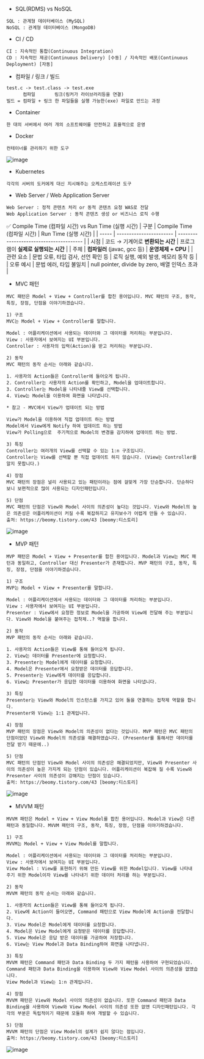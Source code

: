 * SQL(RDMS) vs NoSQL
```
SQL : 관계형 데이터베이스 (MySQL)
NoSQL : 관계형 데이터베이스 (MongoDB)
```

* CI / CD
```
CI : 지속적인 통합(Continuous Integration)
CD : 지속적인 제공(Continuous Delivery) [수동] / 지속적인 배포(Continuous Deployment) [자동] 
```

* 컴파일 / 링크 / 빌드
```
test.c -> test.class -> test.exe
      컴파일       링크(링커가 라이브러리등을 연결)
빌드 = 컴파일 + 링크 한 파일들을 실행 가능한(exe) 파일로 만드는 과정
```

* Container
```
한 대의 서버에서 여러 개의 소프트웨어를 안전하고 효율적으로 운영
```

* Docker
```
컨테이너를 관리하기 위한 도구
```
![image](https://github.com/user-attachments/assets/9b18903b-22cb-4c5c-8652-f52a419100b3)
* Kubernetes
```
각각의 서버의 도커에게 대신 지시해주는 오케스트레이션 도구
```

* Web Server / Web Application Server
```
Web Server : 정적 콘텐츠 처리 or 동적 콘텐츠 요청 WAS로 전달
Web Application Server : 동적 콘텐츠 생성 or 비즈니스 로직 수행
```

✅ Compile Time (컴파일 시간) vs Run Time (실행 시간)
| 구분    | Compile Time (컴파일 시간)   | Run Time (실행 시간)                        |
| ----- | ----------------------- | --------------------------------------- |
| 시점    | 코드 → 기계어로 **변환되는 시간**   | 프로그램이 **실제로 실행되는 시간**                   |
| 주체    | **컴파일러** (javac, gcc 등) | **운영체제 + CPU**                          |
| 관련 요소 | 문법 오류, 타입 검사, 선언 확인 등   | 로직 실행, 예외 발생, 메모리 동작 등                  |
| 오류 예시 | 문법 에러, 타입 불일치           | null pointer, divide by zero, 배열 인덱스 초과 |

* MVC 패턴
```
MVC 패턴은 Model + View + Controller를 합친 용어입니다. MVC 패턴의 구조, 동작, 특징, 장점, 단점을 이야기하겠습니다.

1) 구조
MVC는 Model + View + Controller를 말합니다.

Model : 어플리케이션에서 사용되는 데이터와 그 데이터를 처리하는 부분입니다.
View : 사용자에서 보여지는 UI 부분입니다.
Controller : 사용자의 입력(Action)을 받고 처리하는 부분입니다.

2) 동작
MVC 패턴의 동작 순서는 아래와 같습니다.

1. 사용자의 Action들은 Controller에 들어오게 됩니다.
2. Controller는 사용자의 Action를 확인하고, Model을 업데이트합니다.
3. Controller는 Model을 나타내줄 View를 선택합니다.
4. View는 Model을 이용하여 화면을 나타냅니다.

* 참고 - MVC에서 View가 업데이트 되는 방법

View가 Model을 이용하여 직접 업데이트 하는 방법
Model에서 View에게 Notify 하여 업데이트 하는 방법
View가 Polling으로  주기적으로 Model의 변경을 감지하여 업데이트 하는 방법.

3) 특징
Controller는 여러개의 View를 선택할 수 있는 1:n 구조입니다.
Controller는 View를 선택할 뿐 직접 업데이트 하지 않습니다. (View는 Controller를 알지 못합니다.)

4) 장점
MVC 패턴의 장점은 널리 사용되고 있는 패턴이라는 점에 걸맞게 가장 단순합니다. 단순하다 보니 보편적으로 많이 사용되는 디자인패턴입니다.

5) 단점
MVC 패턴의 단점은 View와 Model 사이의 의존성이 높다는 것입니다. View와 Model의 높은 의존성은 어플리케이션이 커질 수록 복잡하지고 유지보수가 어렵게 만들 수 있습니다.
출처: https://beomy.tistory.com/43 [beomy:티스토리]
```
![image](https://github.com/user-attachments/assets/5bcb0df5-cdea-4c96-988d-1c17a7583613)

* MVP 패턴
```
MVP 패턴은 Model + View + Presenter를 합친 용어입니다. Model과 View는 MVC 패턴과 동일하고, Controller 대신 Presenter가 존재합니다. MVP 패턴의 구조, 동작, 특징, 장점, 단점을 이야기하겠습니다.

1) 구조
MVP는 Model + View + Presenter를 말합니다.

Model : 어플리케이션에서 사용되는 데이터와 그 데이터를 처리하는 부분입니다.
View : 사용자에서 보여지는 UI 부분입니다.
Presenter : View에서 요청한 정보로 Model을 가공하여 View에 전달해 주는 부분입니다. View와 Model을 붙여주는 접착제..? 역할을 합니다.

2) 동작
MVP 패턴의 동작 순서는 아래와 같습니다.

1. 사용자의 Action들은 View를 통해 들어오게 됩니다.
2. View는 데이터를 Presenter에 요청합니다.
3. Presenter는 Model에게 데이터를 요청합니다.
4. Model은 Presenter에서 요청받은 데이터를 응답합니다.
5. Presenter는 View에게 데이터를 응답합니다.
6. View는 Presenter가 응답한 데이터를 이용하여 화면을 나타냅니다.

3) 특징
Presenter는 View와 Model의 인스턴스를 가지고 있어 둘을 연결하는 접착제 역할을 합니다.
Presenter와 View는 1:1 관계입니다.

4) 장점
MVP 패턴의 장점은 View와 Model의 의존성이 없다는 것입니다. MVP 패턴은 MVC 패턴의 단점이었던 View와 Model의 의존성을 해결하였습니다. (Presenter를 통해서만 데이터를 전달 받기 때문에..)

5) 단점
MVC 패턴의 단점인 View와 Model 사이의 의존성은 해결되었지만, View와 Presenter 사이의 의존성이 높은 가지게 되는 단점이 있습니다. 어플리케이션이 복잡해 질 수록 View와 Presenter 사이의 의존성이 강해지는 단점이 있습니다.
출처: https://beomy.tistory.com/43 [beomy:티스토리]
```
![image](https://github.com/user-attachments/assets/4b13cdc9-4a2f-4d5f-8cad-7746cddc4e82)

* MVVM 패턴
```
MVVM 패턴은 Model + View + View Model를 합친 용어입니다. Model과 View은 다른 패턴과 동일합니다. MVVM 패턴의 구조, 동작, 특징, 장점, 단점을 이야기하겠습니다.

1) 구조
MVVM는 Model + View + View Model를 말합니다.

Model : 어플리케이션에서 사용되는 데이터와 그 데이터를 처리하는 부분입니다.
View : 사용자에서 보여지는 UI 부분입니다.
View Model : View를 표현하기 위해 만든 View를 위한 Model입니다. View를 나타내 주기 위한 Model이자 View를 나타내기 위한 데이터 처리를 하는 부분입니다.

2) 동작
MVVM 패턴의 동작 순서는 아래와 같습니다.

1. 사용자의 Action들은 View를 통해 들어오게 됩니다.
2. View에 Action이 들어오면, Command 패턴으로 View Model에 Action을 전달합니다.
3. View Model은 Model에게 데이터를 요청합니다.
4. Model은 View Model에게 요청받은 데이터를 응답합니다.
5. View Model은 응답 받은 데이터를 가공하여 저장합니다.
6. View는 View Model과 Data Binding하여 화면을 나타냅니다.

3) 특징
MVVM 패턴은 Command 패턴과 Data Binding 두 가지 패턴을 사용하여 구현되었습니다. 
Command 패턴과 Data Binding을 이용하여 View와 View Model 사이의 의존성을 없앴습니다.
View Model과 View는 1:n 관계입니다.

4) 장점
MVVM 패턴은 View와 Model 사이의 의존성이 없습니다. 또한 Command 패턴과 Data Binding을 사용하여 View와 View Model 사이의 의존성 또한 없앤 디자인패턴입니다. 각각의 부분은 독립적이기 때문에 모듈화 하여 개발할 수 있습니다.

5) 단점
MVVM 패턴의 단점은 View Model의 설계가 쉽지 않다는 점입니다.
출처: https://beomy.tistory.com/43 [beomy:티스토리]
```
![image](https://github.com/user-attachments/assets/97f32e14-6a4c-4dec-b6ec-57703cddd723)

